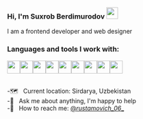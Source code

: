 ### Hi, I'm Suxrob Berdimurodov  <img src="https://media.giphy.com/media/hvRJCLFzcasrR4ia7z/giphy.gif" width="27px">

I am a frontend developer and web designer <br/>
### Languages and tools I work with:

<div style="display:flex;">
<img src="https://cdn-icons-png.flaticon.com/512/1051/1051277.png" width="30px">
<img src="https://cdn-icons-png.flaticon.com/512/732/732190.png" width="30px">
<img src="https://cdn-icons-png.flaticon.com/512/919/919831.png" width="30px">
<img src="https://cdn-icons-png.flaticon.com/512/5968/5968672.png" width="30px">
<img src="https://cdn-icons-png.flaticon.com/512/5968/5968292.png" width="30px">
<img src="https://cdn-icons-png.flaticon.com/512/5968/5968381.png" width="30px">
<img src="https://cdn-icons-png.flaticon.com/512/5968/5968705.png" width="30px">
<img src="https://cdn-icons-png.flaticon.com/512/5968/5968520.png" width="30px">
<img src="https://stp-cdn.lottiefiles.com/xd_logo_6ca0e1c2c7_ea48c94a5c.png" width="30px">
  </div>

<br/>

-🗺️ &nbsp; Current location: Sirdarya, Uzbekistan<br/>
-📝 &nbsp; Ask me about anything, I'm happy to help<br/>
-📱 &nbsp; How to reach me: [@_rustamovich_06__](https://www.instagram.com/_rustamovich_06__/?ysclid=l9vbtfcd2723872633)
